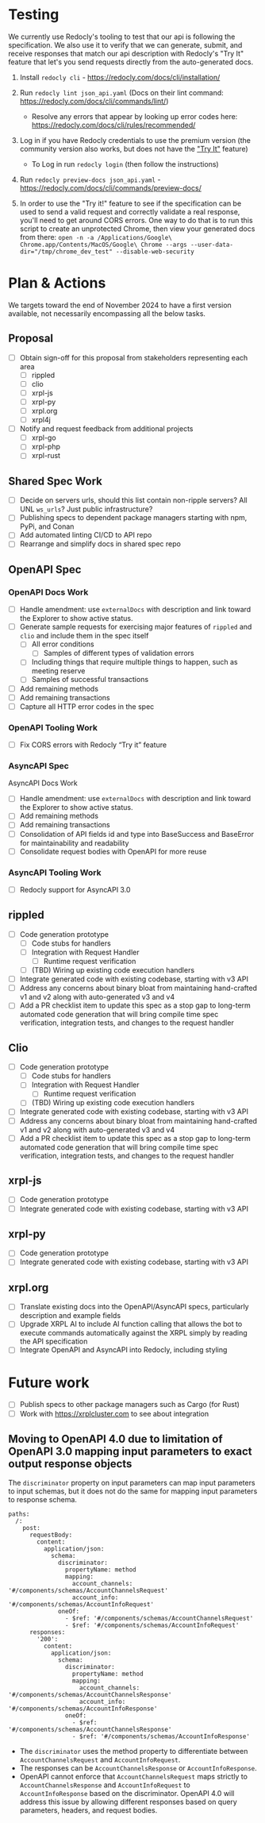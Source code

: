 # Testing

We currently use Redocly's tooling to test that our api is following the specification. We also use it to verify that we can generate, submit, and receive responses that match our api description with Redocly's "Try It" feature that let's you send requests directly from the auto-generated docs.

1.  Install `redocly cli` - https://redocly.com/docs/cli/installation/
2.  Run `redocly lint json_api.yaml` (Docs on their lint command: https://redocly.com/docs/cli/commands/lint/)

    - Resolve any errors that appear by looking up error codes here: https://redocly.com/docs/cli/rules/recommended/

3.  Log in if you have Redocly credentials to use the premium version (the community version also works, but does not have the ["Try It"](https://redocly.com/docs/api-reference-docs/guides/try-it-console/) feature)

    - To Log in run `redocly login` (then follow the instructions)

4.  Run `redocly preview-docs json_api.yaml` - https://redocly.com/docs/cli/commands/preview-docs/
5.  In order to use the "Try it!" feature to see if the specification can be used to send a valid request and correctly validate a real response, you'll need to get around CORS errors. One way to do that is to run this script to create an unprotected Chrome, then view your generated docs from there: `open -n -a /Applications/Google\ Chrome.app/Contents/MacOS/Google\ Chrome --args --user-data-dir="/tmp/chrome_dev_test" --disable-web-security`

# Plan & Actions

We targets toward the end of November 2024 to have a first version available, not necessarily encompassing all the below tasks.

## Proposal

- [ ] Obtain sign-off for this proposal from stakeholders representing each area
  - [ ] rippled
  - [ ] clio
  - [ ] xrpl-js
  - [ ] xrpl-py
  - [ ] xrpl.org
  - [ ] xrpl4j
- [ ] Notify and request feedback from additional projects
  - [ ] xrpl-go
  - [ ] xrpl-php
  - [ ] xrpl-rust

## Shared Spec Work

- [ ] Decide on servers urls, should this list contain non-ripple servers? All UNL `ws_urls`? Just public infrastructure?
- [ ] Publishing specs to dependent package managers starting with npm, PyPi, and Conan
- [ ] Add automated linting CI/CD to API repo
- [ ] Rearrange and simplify docs in shared spec repo

## OpenAPI Spec

### OpenAPI Docs Work

- [ ] Handle amendment: use `externalDocs` with description and link toward the Explorer to show active status.
- [ ] Generate sample requests for exercising major features of `rippled` and `clio` and include them in the spec itself
  - [ ] All error conditions
    - [ ] Samples of different types of validation errors
  - [ ] Including things that require multiple things to happen, such as meeting reserve
  - [ ] Samples of successful transactions
- [ ] Add remaining methods
- [ ] Add remaining transactions
- [ ] Capture all HTTP error codes in the spec

### OpenAPI Tooling Work

- [ ] Fix CORS errors with Redocly “Try it” feature

### AsyncAPI Spec

AsyncAPI Docs Work

- [ ] Handle amendment: use `externalDocs` with description and link toward the Explorer to show active status.
- [ ] Add remaining methods
- [ ] Add remaining transactions
- [ ] Consolidation of API fields id and type into BaseSuccess and BaseError for maintainability and readability
- [ ] Consolidate request bodies with OpenAPI for more reuse

### AsyncAPI Tooling Work

- [ ] Redocly support for AsyncAPI 3.0

## rippled

- [ ] Code generation prototype
  - [ ] Code stubs for handlers
  - [ ] Integration with Request Handler
    - [ ] Runtime request verification
  - [ ] (TBD) Wiring up existing code execution handlers
- [ ] Integrate generated code with existing codebase, starting with v3 API
- [ ] Address any concerns about binary bloat from maintaining hand-crafted v1 and v2 along with auto-generated v3 and v4
- [ ] Add a PR checklist item to update this spec as a stop gap to long-term automated code generation that will bring compile time spec verification, integration tests, and changes to the request handler

## Clio

- [ ] Code generation prototype
  - [ ] Code stubs for handlers
  - [ ] Integration with Request Handler
    - [ ] Runtime request verification
  - [ ] (TBD) Wiring up existing code execution handlers
- [ ] Integrate generated code with existing codebase, starting with v3 API
- [ ] Address any concerns about binary bloat from maintaining hand-crafted v1 and v2 along with auto-generated v3 and v4
- [ ] Add a PR checklist item to update this spec as a stop gap to long-term automated code generation that will bring compile time spec verification, integration tests, and changes to the request handler

## xrpl-js

- [ ] Code generation prototype
- [ ] Integrate generated code with existing codebase, starting with v3 API

## xrpl-py

- [ ] Code generation prototype
- [ ] Integrate generated code with existing codebase, starting with v3 API

## xrpl.org

- [ ] Translate existing docs into the OpenAPI/AsyncAPI specs, particularly description and example fields
- [ ] Upgrade XRPL AI to include AI function calling that allows the bot to execute commands automatically against the XRPL simply by reading the API specification
- [ ] Integrate OpenAPI and AsyncAPI into Redocly, including styling

# Future work

- [ ] Publish specs to other package managers such as Cargo (for Rust)
- [ ] Work with https://xrplcluster.com to see about integration

## Moving to OpenAPI 4.0 due to limitation of OpenAPI 3.0 mapping input parameters to exact output response objects

The `discriminator` property on input parameters can map input parameters to input schemas, but it does not do the same for mapping input parameters to response schema.

```
paths:
  /:
    post:
      requestBody:
        content:
          application/json:
            schema:
              discriminator:
                propertyName: method
                mapping:
                  account_channels: '#/components/schemas/AccountChannelsRequest'
                  account_info: '#/components/schemas/AccountInfoRequest'
              oneOf:
                - $ref: '#/components/schemas/AccountChannelsRequest'
                - $ref: '#/components/schemas/AccountInfoRequest'
      responses:
        '200':
          content:
            application/json:
              schema:
                discriminator:
                  propertyName: method
                  mapping:
                    account_channels: '#/components/schemas/AccountChannelsResponse'
                    account_info: '#/components/schemas/AccountInfoResponse'
                oneOf:
                  - $ref: '#/components/schemas/AccountChannelsResponse'
                  - $ref: '#/components/schemas/AccountInfoResponse'
```

- The `discriminator` uses the method property to differentiate between `AccountChannelsRequest` and `AccountInfoRequest`.
- The responses can be `AccountChannelsResponse` or `AccountInfoResponse`.
- OpenAPI cannot enforce that `AccountChannelsRequest` maps strictly to `AccountChannelsResponse` and `AccountInfoRequest` to `AccountInfoResponse` based on the discriminator. OpenAPI 4.0 will address this issue by allowing different responses based on query parameters, headers, and request bodies.
